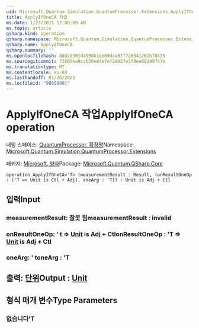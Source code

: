 ```yaml
---
uid: Microsoft.Quantum.Simulation.QuantumProcessor.Extensions.ApplyIfOneCA
title: ApplyIfOneCA 작업
ms.date: 1/23/2021 12:00:00 AM
ms.topic: article
qsharp.kind: operation
qsharp.namespace: Microsoft.Quantum.Simulation.QuantumProcessor.Extensions
qsharp.name: ApplyIfOneCA
qsharp.summary: ''
ms.openlocfilehash: 8dd2d501d4598b1de69daa87f7a0941262b7d435
ms.sourcegitcommit: 71605ea9cc630e84e7ef29027e1f0ea06299747e
ms.translationtype: MT
ms.contentlocale: ko-KR
ms.lasthandoff: 01/26/2021
ms.locfileid: "98858901"
---
```

# <a name="applyifoneca-operation"></a><span data-ttu-id="de6df-102">ApplyIfOneCA 작업</span><span class="sxs-lookup"><span data-stu-id="de6df-102">ApplyIfOneCA operation</span></span>

<span data-ttu-id="de6df-103">네임 스페이스: [QuantumProcessor. 확장명](xref:Microsoft.Quantum.Simulation.QuantumProcessor.Extensions)</span><span class="sxs-lookup"><span data-stu-id="de6df-103">Namespace: [Microsoft.Quantum.Simulation.QuantumProcessor.Extensions](xref:Microsoft.Quantum.Simulation.QuantumProcessor.Extensions)</span></span>

<span data-ttu-id="de6df-104">패키지: [Microsoft. 양자](https://nuget.org/packages/Microsoft.Quantum.QSharp.Core)</span><span class="sxs-lookup"><span data-stu-id="de6df-104">Package: [Microsoft.Quantum.QSharp.Core](https://nuget.org/packages/Microsoft.Quantum.QSharp.Core)</span></span>




```qsharp
operation ApplyIfOneCA<'T> (measurementResult : Result, (onResultOneOp : ('T => Unit is Ctl + Adj), oneArg : 'T)) : Unit is Adj + Ctl
```


## <a name="input"></a><span data-ttu-id="de6df-105">입력</span><span class="sxs-lookup"><span data-stu-id="de6df-105">Input</span></span>

### <a name="measurementresult--__invalidresult__"></a><span data-ttu-id="de6df-106">measurementResult: __잘못 <Result> 됨__</span><span class="sxs-lookup"><span data-stu-id="de6df-106">measurementResult : __invalid<Result>__</span></span>




### <a name="onresultoneop--t--unit--is-adj--ctl"></a><span data-ttu-id="de6df-107">onResultOneOp: ' t => [Unit](xref:microsoft.quantum.lang-ref.unit)  is Adj + Ctl</span><span class="sxs-lookup"><span data-stu-id="de6df-107">onResultOneOp : 'T => [Unit](xref:microsoft.quantum.lang-ref.unit)  is Adj + Ctl</span></span>




### <a name="onearg--t"></a><span data-ttu-id="de6df-108">oneArg: ' t</span><span class="sxs-lookup"><span data-stu-id="de6df-108">oneArg : 'T</span></span>





## <a name="output--unit"></a><span data-ttu-id="de6df-109">출력: [단위](xref:microsoft.quantum.lang-ref.unit)</span><span class="sxs-lookup"><span data-stu-id="de6df-109">Output : [Unit](xref:microsoft.quantum.lang-ref.unit)</span></span>



## <a name="type-parameters"></a><span data-ttu-id="de6df-110">형식 매개 변수</span><span class="sxs-lookup"><span data-stu-id="de6df-110">Type Parameters</span></span>

### <a name="t"></a><span data-ttu-id="de6df-111">없습니다</span><span class="sxs-lookup"><span data-stu-id="de6df-111">'T</span></span>

